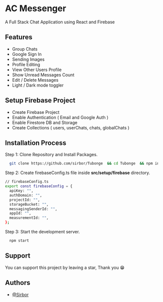 # AC Messenger

A Full Stack Chat Application using React and Firebase


## Features

- Group Chats
- Google Sign In
- Sending Images
- Profile Editing
- View Other Users Profile
- Show Unread Messages Count
- Edit / Delete Messages
- Light / Dark mode toggler

## Setup Firebase Project

- Create Firebase Project
- Enable Authentication ( Email and Google Auth )
- Enable Firestore DB and Storage
- Create Collections ( users, userChats, chats, globalChats )

## Installation Process

Step 1: Clone Repository and Install Packages.

```bash
  git clone https://github.com/sirbor/Tubonge  && cd Tubonge  && npm install
```

Step 2: Create firebaseConfig.ts file inside **src/setup/firebase** directory.

```bash
// firebaseConfig.ts
export const firebaseConfig = {
  apiKey: "",
  authDomain: "",
  projectId: "",
  storageBucket: "",
  messagingSenderId: "",
  appId: "",
  measurementId: "",
};

```

Step 3: Start the development server.

```bash
  npm start
```

## Support

You can support this project by leaving a star, Thank you 😁

## Authors

- [@Sirbor](https://www.github.com/sirbor)
